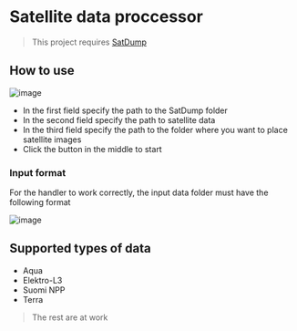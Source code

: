 # Satellite data proccessor

> This project requires [SatDump](https://www.satdump.org/download/)

## How to use

![image](https://github.com/Chrisnisch/SatelliteDataAutomation/assets/86834957/9732bcb2-012c-49be-aeb4-18a8a1c361a5)


- In the first field specify the path to the SatDump folder
- In the second field specify the path to satellite data
- In the third field specify the path to the folder where you want to place satellite images
- Click the button in the middle to start

### Input format
For the handler to work correctly, the input data folder must have the following format

![image](https://github.com/Chrisnisch/SatelliteDataAutomation/assets/86834957/59c3d2d9-6e8d-443c-aa3f-89e73d4aaef8)

## Supported types of data
- Aqua
- Elektro-L3
- Suomi NPP
- Terra

> The rest are at work

